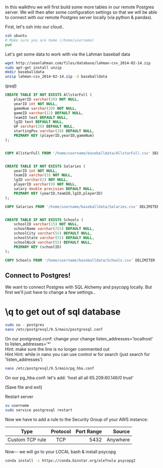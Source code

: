 
In this walkthru we will first build some more 
tables in our remote Postgres server.  We will 
then alter some configuration settings so that
we will be able to connect with our remote Postgres server locally (via python & pandas).

First, let's ssh into our cloud.. 

```bash
ssh ubuntu 
# Make sure you are home (/home/username)
pwd

```
Let's get some data to work with via the Lahman baseball data


```bash
wget http://seanlahman.com/files/database/lahman-csv_2014-02-14.zip
sudo apt-get install unzip
mkdir baseballdata
unzip lahman-csv_2014-02-14.zip -d baseballdata
```

(psql)

```sql
CREATE TABLE IF NOT EXISTS AllstarFull (
	playerID varchar(20) NOT NULL,
	yearID int NOT NULL,
	gameNum varchar(20) NOT NULL,
	gameID varchar(12) DEFAULT NULL,
	teamID text DEFAULT NULL,
	lgID text DEFAULT NULL,
	GP varchar(20) DEFAULT NULL,
	startingPos varchar(20) DEFAULT NULL,
	PRIMARY KEY (playerID,yearID,gameNum)
);


COPY AllstarFull FROM '/home/username/baseballdata/AllstarFull.csv' DELIMITER ',' CSV HEADER;


CREATE TABLE IF NOT EXISTS Salaries (
	yearID int NOT NULL,
	teamID varchar(3) NOT NULL,
	lgID varchar(2) NOT NULL,
	playerID varchar(9) NOT NULL,
	salary double precision DEFAULT NULL,
	PRIMARY KEY (yearID,teamID,lgID,playerID)
);

COPY Salaries FROM '/home/username/baseballdata/Salaries.csv' DELIMITER ',' CSV HEADER;


CREATE TABLE IF NOT EXISTS Schools (
	schoolID varchar(15) NOT NULL,
	schoolName varchar(255) DEFAULT NULL,
	schoolCity varchar(55) DEFAULT NULL,
	schoolState varchar(55) DEFAULT NULL,
	schoolNick varchar(55) DEFAULT NULL,
	PRIMARY KEY (schoolID)
);

COPY Schools FROM '/home/username/baseballdata/Schools.csv' DELIMITER ',' CSV HEADER;
```

## Connect to Postgres! 

 We want to connect Postgres with SQL Alchemy and psycopg locally.  But first we'll just have to change a few settings.. 

 # \q to get out of sql database 

```bash
sudo su - postgres
nano /etc/postgresql/9.5/main/postgresql.conf
```

On our postgresql.conf: change your
change listen_addresses='localhost' to listen_addresses='*'   
Hint: make sure the line is no longer commented out   
Hint Hint: while in nano you can use control w for search (just search for 'listen_addresses')    

```bash
nano /etc/postgresql/9.5/main/pg_hba.conf
```

On our pg_hba.conf: let's add:
'host    all      all      65.209.60.146/0     trust'

(Save file and exit)

Restart server

```bash
su username
sudo service postgresql restart
```

Now we have to add a rule to the Security 
Group of your AWS instance: 

 
| Type        | Protocol           | Port Range  | Source |
| ------------- |:-------------:| -----:| -----:|
| Custom TCP rule     | TCP | 5432 |Anywhere |


Now-- we will go to your LOCAL bash & install psycopg


```bash
conda install -c https://conda.binstar.org/alefnula psycopg2
```
